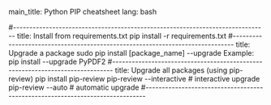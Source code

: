 main_title: Python PIP cheatsheet
lang: bash

#------------------------------------------------------------------------------
title: Install from requirements.txt
pip install -r  requirements.txt
#------------------------------------------------------------------------------
title: Upgrade a package
sudo pip install [package_name] --upgrade
Example: pip install --upgrade PyPDF2
#------------------------------------------------------------------------------
title: Upgrade all packages (using pip-review)
pip install pip-review
pip-review --interactive # interactive upgrade
pip-review  --auto       # automatic upgrade
#------------------------------------------------------------------------------


